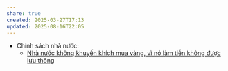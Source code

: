 ```yaml
---
share: true
created: 2025-03-27T17:13
updated: 2025-08-16T22:05
---
```

- Chính sách nhà nước: 
    - [Nhà nước không khuyến khích mua vàng, vì nó làm tiền không được lưu thông](../Kinh%20t%E1%BA%BF/Kinh%20t%E1%BA%BF%20h%C3%A0ng%20ho%C3%A1.%20Ti%E1%BB%81n%20t%E1%BB%87/Ch%C3%ADnh%20s%C3%A1ch%20nh%C3%A0%20n%C6%B0%E1%BB%9Bc/Nh%C3%A0%20n%C6%B0%E1%BB%9Bc%20kh%C3%B4ng%20khuy%E1%BA%BFn%20kh%C3%ADch%20mua%20v%C3%A0ng,%20v%C3%AC%20n%C3%B3%20l%C3%A0m%20ti%E1%BB%81n%20kh%C3%B4ng%20%C4%91%C6%B0%E1%BB%A3c%20l%C6%B0u%20th%C3%B4ng.md)


